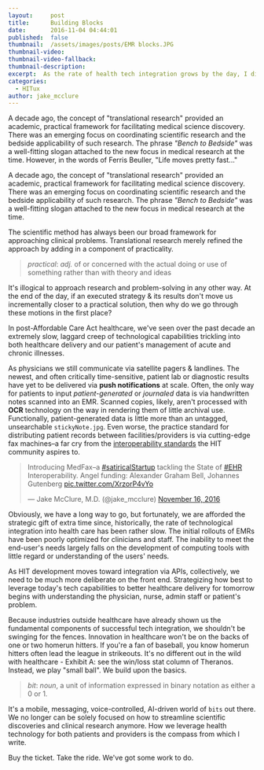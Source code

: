 ```yaml
---
layout:     post
title:      Building Blocks
date:       2016-11-04 04:44:01
published:  false
thumbnail:  /assets/images/posts/EMR blocks.JPG
thumbnail-video:
thumbnail-video-fallback:
thumbnail-description:
excerpt:  As the rate of health tech integration grows by the day, I discuss a new vantage point for clinical research.
categories:
  - HITux
author: jake_mcclure
---
```


A decade ago, the concept of "translational research" provided an academic, practical framework for facilitating medical science discovery. There was an emerging focus on coordinating scientific research and the bedside applicability of such research. The phrase *"Bench to Bedside"* was a well-fitting slogan attached to the new focus in medical research at the time. However, in the words of Ferris Beuller, "Life moves pretty fast..."

<!-- excerpt -->

A decade ago, the concept of "translational research" provided an academic, practical framework for facilitating medical science discovery. There was an emerging focus on coordinating scientific research and the bedside applicability of such research. The phrase *"Bench to Bedside"* was a well-fitting slogan attached to the new focus in medical research at the time.

The scientific method has always been our broad framework for approaching clinical problems. Translational research merely refined the approach by adding in a component of practicality.

> *practical*: *adj.*  of or concerned with the actual doing or use of something rather than with theory and ideas

It's illogical to approach research and problem-solving in any other way. At the end of the day, if an executed strategy & its results don't move us incrementally closer to a practical solution, then why do we go through these motions in the first place?

In post-Affordable Care Act healthcare, we've seen over the past decade an extremely slow, laggard creep of technological capabilities trickling into both healthcare delivery and our patient's management of acute and chronic illnesses.

As physicians we still communicate via satellite pagers & landlines. The newest, and often critically time-sensitive, patient lab or diagnostic results have yet to be delivered via **push notifications** at scale. Often, the only way for patients to input *patient-generated* or *journaled* data is via handwritten notes scanned into an EMR. Scanned copies, likely, aren't processed with **OCR** technology on the way in rendering them of little archival use. Functionally, patient-generated data is little more than an untagged, unsearchable `stickyNote.jpg`. Even worse, the practice standard for distributing patient records between facilities/providers is via cutting-edge fax machines–a far cry from the [interoperability standards]() the HIT community aspires to.

<blockquote class="twitter-video" data-lang="en"><p lang="en" dir="ltr">Introducing MedFax–a <a href="https://twitter.com/hashtag/satiricalStartup?src=hash">#satiricalStartup</a> tackling the State of <a href="https://twitter.com/hashtag/EHR?src=hash">#EHR</a> Interoperability. Angel funding: Alexander Graham Bell, Johannes Gutenberg <a href="https://t.co/XrzorP4vYo">pic.twitter.com/XrzorP4vYo</a></p>&mdash; Jake McClure, M.D. (@jake_mcclure) <a href="https://twitter.com/jake_mcclure/status/798786367660507138">November 16, 2016</a></blockquote> <script async src="//platform.twitter.com/widgets.js" charset="utf-8"></script>

Obviously, we have a long way to go, but fortunately, we are afforded the strategic gift of extra time since, historically, the rate of technological integration into health care has been rather slow. The initial rollouts of EMRs have been poorly optimized for clinicians and staff. The inability to meet the end-user's needs largely falls on the development of computing tools with little regard or understanding of the users' needs.

As HIT development moves toward integration via APIs, collectively, we need to be much more deliberate on the front end. Strategizing how best to leverage today's tech capabilities to better healthcare delivery for tomorrow begins with understanding the physician, nurse, admin staff or patient's problem.

Because industries outside healthcare have already shown us the fundamental components of successful tech integration, we shouldn't be swinging for the fences. Innovation in healthcare won't be on the backs of one or two homerun hitters. If you're a fan of baseball, you know homerun hitters often lead the league in strikeouts. It's no different out in the wild with healthcare - Exhibit A: see the win/loss stat column of Theranos. Instead, we play "small ball". We build upon the basics.

> *bit*: *noun*, a unit of information expressed in binary notation as either a 0 or 1.

It's a mobile, messaging, voice-controlled, AI-driven world of `bits` out there. We no longer can be solely focused on how to streamline scientific discoveries and clinical research anymore. How we leverage health technology for both patients and providers is the compass from which I write.

Buy the ticket. Take the ride. We've got some work to do.
